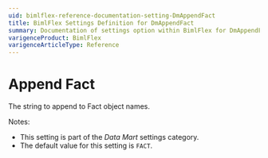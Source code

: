 ```yaml
---
uid: bimlflex-reference-documentation-setting-DmAppendFact
title: BimlFlex Settings Definition for DmAppendFact
summary: Documentation of settings option within BimlFlex for DmAppendFact
varigenceProduct: BimlFlex
varigenceArticleType: Reference
---
```


# Append Fact

The string to append to Fact object names.

Notes:

* This setting is part of the *Data Mart* settings category.
* The default value for this setting is `FACT`.